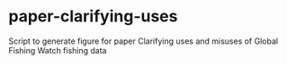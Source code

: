 # paper-clarifying-uses
Script to generate figure for paper Clarifying uses and misuses of Global Fishing Watch fishing data
